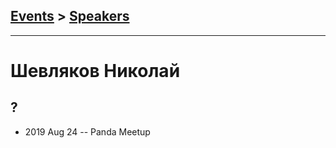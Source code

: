 ## [Events](../README.md) > [Speakers](../speakers.md)
---

# Шевляков Николай

## ?
- 2019 Aug 24 -- Panda Meetup    
